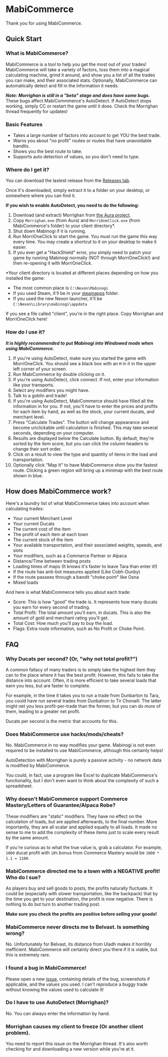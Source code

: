 # MabiCommerce
Thank you for using MabiCommerce.

## Quick Start
### What is MabiCommerce?

MabiCommerce is a tool to help you get the most out of your trades! MabiCommerce will take a variety of factors, toss them into a magical calculating machine, grind it around, and show you a list of all the trades you can make, and their associated stats. Optionally, MabiCommerce can automatically detect and fill in the information it needs.

***Note: Morrighan is still in a "beta" stage and does have some bugs.*** These bugs affect MabiCommmerce's AutoDetect. If AutoDetect stops working, simply CC or restart the game until it does. Check the Morrighan thread frequently for updates!

### Basic Features
 - Takes a large number of factors into account to get YOU the best trade.
 - Warns you about "no profit" routes or routes that have unavoidable bandits.
 - Shows you the best route to take.
 - Supports auto detection of values, so you don't need to type.

### Where do I get it?

You can download the lastest release from the [Releases tab](/../../releases).

Once it's downloaded, simply extract it to a folder on your desktop, or somewhere where you can find it.

**If you wish to enable AutoDetect, you need to do the following:**

1. Download (and extract) Morrighan from [the Aura project](http://aura-project.org/forum/index.php/topic/1082-morrighan-client-proxy-updated-2015-03-01-v121b/#entry8050).
2. Copy `Morrighan.exe` (from Aura) and `MorriOneClick.exe` (from MabiCommerce's folder) to your client directory\*.
3. Shut down Mabinogi if it is running.
4. Run MorriOneClick to start the game. You must run the game this way every time. You may create a shortcut to it on your desktop to make it easier.
5. If you ever get a "HackShield" error, you simply need to patch your game by running Mabinogi normally (NOT through MorriOneClick!) and then re-opening it with MorriOneClick.

\*Your client directory is located at different places depending on how you installed the game:

- The most common place is `C:\Nexon\Mabinogi`
- If you used Steam, it'll be in your [steamapps](https://support.steampowered.com/kb_article.php?ref=7418-YUBN-8129) folder.
- If you used the new Nexon launcher, it'll be `C:\Nexon\Library\mabinogi\appdata` 

If you see a file called "client", you're in the right place. Copy Morrighan and MorriOneClick here!

### How do I use it?

***It is highly recommended to put Mabinogi into Windowed mode when using MabiCommerce.***

1. If you're using AutoDetect, make sure you started the game with MorriOneClick. You should see a black box with an `M` in it in the upper left corner of your screen.
2. Run MabiCommerce by double clicking on it.
3. If you're using AutoDetect, click connect. If not, enter your information like your transports.
4. Select any modifiers you might have.
5. Talk to a goblin and trade!
6. If you're using AutoDetect, MabiCommerce should have filled all the information in for you. If not, you'll have to enter the prices and profits for each item by hand, as well as the stock, your current ducats, and merchant level.
7. Press "Calculate Trades". The button will change appearance and become unclickable until calculation is finished. This may take several seconds, depending on your computer.
8. Results are displayed below the Calculate button. By default, they're sorted by the item score, but you can click the column headers to change their sort order.
9. Click on a result to view the type and quantity of items in the load and transportation.
10. Optionally click "Map It" to have MabiCommerce show you the fastest route. Clicking a green region will bring up a minimap with the best route shown in blue.

## How does MabiCommerce work?

Here's a laundry list of what MabiCommerce takes into account when calculating trades:

 - Your current Merchant Level
 - Your current Ducats
 - The current cost of the item
 - The profit of each item at each town
 - The current stock of the item
 - Your available transportation, and their associated weights, speeds, and slots
 - Your modifiers, such as a Commerce Partner or Alpaca
 - Distance/Time between trading posts
 - Loading times of maps (It knows it's faster to leave Tara than enter it!)
 - If the route has anti-bot measures applied (Like Cobh-Dunby)
 - If the route passees through a bandit "choke point" like Osna
 - Mixed loads

And here is what MabiCommerce tells you about each trade:

 - Score: This is how "good" the trade is. It represents how many ducats you earn for every second of trading.
 - Total Profit: The total amount you'll earn, in ducats. This is also the amount of gold and merchant rating you'll get.
 - Total Cost: How much you'll pay to buy the load.
 - Flags: Extra route information, such as No Profit or Choke Point.

## FAQ
### Why Ducats per second? (Or, "why not total profit?")

A common fallacy of many traders is to simply take the highest item they can to the place where it has the best profit. However, this fails to take the distance into account. Often, it is more efficient to take several loads that earn you less, but are faster to complete.

For example, in the time it takes you to run a trade from Dunbarton to Tara, you could have run several trades from Dunbatron to Tir Chonaill. The latter might net you less profit-per-trade than the former, but you can do *more* of them, leading to a greater net profit.

Ducats per second is the metric that accounts for this.

### Does MabiCommerce use hacks/mods/cheats?

No. MabiCommerce in no way modifies your game. Mabinogi is not even required to be installed to use MabiCommerce, although this certainly helps!

AutoDetection with Morrighan is purely a passive activity - no network data is modified by MabiCommerce.

You could, in fact, use a program like Excel to duplicate MabiCommerce's functionality, but I don't even want to think about the complexity of such a spreadsheet.

### Why doesn't MabiCommerce support Commerce Mastery/Letters of Guarantee/Alpaca Robe?
These modifiers are "static" modifiers. They have no effect on the calculation of loads, but are applied afterwards, to the final number. More importantly, they are all scalar and applied equally to all loads. It made no sense to me to add the complexity of these items just to scale every result by the same amount.

If you're curious as to what the true value is, grab a calculator. For example, `1000` ducat profit with `10%` bonus from Commerce Mastery would be `1000 * 1.1 = 1100`.

### MabiCommerce directed me to a town with a NEGATIVE profit! Who do I sue?
As players buy and sell goods to posts, the profits naturally fluctuate. It could be (especially with slower transportation, like the backpack) that by the time you get to your destination, the profit is now negative. There is nothing to do but turn to another trading post.

**Make sure you check the profits are positive before selling your goods!**

### MabiCommerce never directs me to Belvast. Is something wrong?
No. Unfortunately for Belvast, its distance from Uladh makes it horribly inefficient. MabiCommerce will certainly direct you there if it is viable, but this is extremely rare.

### I found a bug in MabiCommerce!
Please open a new [issue](/../../issues), containing details of the bug, screenshots if applicable, and the values you used. I can't reproduce a buggy trade without knowing the values used to calculate it!

### Do I have to use AutoDetect (Morrighan)?
No. You can always enter the information by hand.

### Morrighan causes my client to freeze (Or another client problem).
You need to report this issue on the Morrighan thread. It's also worth checking for and downloading a new version while you're at it.
